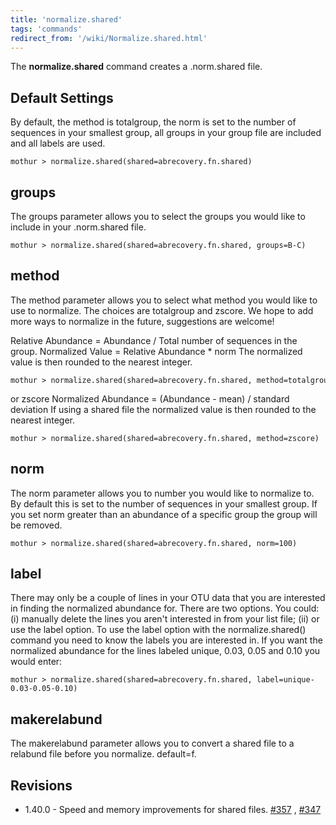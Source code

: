 ```yaml
---
title: 'normalize.shared'
tags: 'commands'
redirect_from: '/wiki/Normalize.shared.html'
---
```

The **normalize.shared** command creates a .norm.shared file.


## Default Settings

By default, the method is totalgroup, the norm is set to the number of
sequences in your smallest group, all groups in your group file are
included and all labels are used.

    mothur > normalize.shared(shared=abrecovery.fn.shared)

## groups

The groups parameter allows you to select the groups you would like to
include in your .norm.shared file.

    mothur > normalize.shared(shared=abrecovery.fn.shared, groups=B-C)

## method

The method parameter allows you to select what method you would like to
use to normalize. The choices are totalgroup and zscore. We hope to add
more ways to normalize in the future, suggestions are welcome!

Relative Abundance = Abundance / Total number of sequences in the group.
Normalized Value = Relative Abundance \* norm The normalized value is
then rounded to the nearest integer.

    mothur > normalize.shared(shared=abrecovery.fn.shared, method=totalgroup)

or zscore Normalized Abundance = (Abundance - mean) / standard deviation
If using a shared file the normalized value is then rounded to the
nearest integer.

    mothur > normalize.shared(shared=abrecovery.fn.shared, method=zscore)

## norm

The norm parameter allows you to number you would like to normalize to.
By default this is set to the number of sequences in your smallest
group. If you set norm greater than an abundance of a specific group the
group will be removed.

    mothur > normalize.shared(shared=abrecovery.fn.shared, norm=100)

## label

There may only be a couple of lines in your OTU data that you are
interested in finding the normalized abundance for. There are two
options. You could: (i) manually delete the lines you aren\'t interested
in from your list file; (ii) or use the label option. To use the label
option with the normalize.shared() command you need to know the labels
you are interested in. If you want the normalized abundance for the
lines labeled unique, 0.03, 0.05 and 0.10 you would enter:

    mothur > normalize.shared(shared=abrecovery.fn.shared, label=unique-0.03-0.05-0.10)

## makerelabund

The makerelabund parameter allows you to convert a shared file to a
relabund file before you normalize. default=f.

## Revisions

-   1.40.0 - Speed and memory improvements for shared files.
    [\#357](https://github.com/mothur/mothur/issues/357) ,
    [\#347](https://github.com/mothur/mothur/issues/347)



